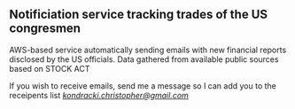 ## Notificiation service tracking trades of the US congresmen
AWS-based service automatically sending emails with new financial reports disclosed by the US officials. Data gathered from available public sources based on STOCK ACT


If you wish to receive emails, send me a message so I can add you to the receipents list
*kondracki.christopher@gmail.com*

